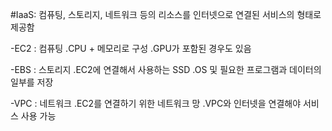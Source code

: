 

#IaaS: 컴퓨팅, 스토리지, 네트워크 등의 리소스를 인터넷으로 연결된 서비스의 형태로 제공함

-EC2 : 컴퓨팅 .CPU + 메모리로 구성 .GPU가 포함된 경우도 있음

-EBS : 스토리지 .EC2에 연결해서 사용하는 SSD .OS 및 필요한 프로그램과 데이터의 일부를 저장

-VPC : 네트워크 .EC2를 연결하기 위한 네트워크 망 .VPC와 인터넷을 연결해야 서비스 사용 가능
